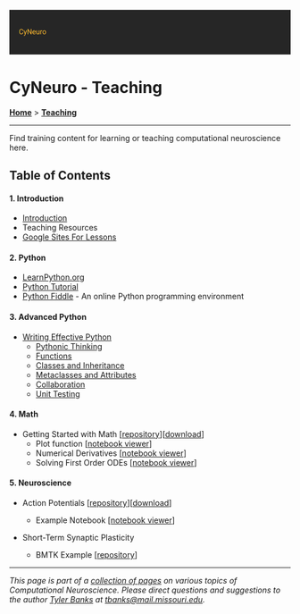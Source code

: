 ![](/images/cyneurologo2.png)

# CyNeuro - Teaching


[**Home**](/) > [**Teaching**](./)

---

Find training content for learning or teaching computational neuroscience here.

## Table of Contents

#### 1. Introduction

* [Introduction](/research/introduction)
* Teaching Resources
* [Google Sites For Lessons](/outreach/googlesites)

#### 2. Python
* [LearnPython.org](https://www.learnpython.org/)
* [Python Tutorial](https://docs.python.org/3/tutorial/)
* [Python Fiddle](http://pythonfiddle.com/) - An online Python programming environment

#### 3. Advanced Python

* [Writing Effective Python](effective-python)
  * [Pythonic Thinking](https://nbviewer.jupyter.org/github/tjbanks/python-datasci/blob/master/Effective%20Python/Ch1-Pythonic-Thinking.ipynb)
  * [Functions](https://nbviewer.jupyter.org/github/tjbanks/python-datasci/blob/master/Effective%20Python/Ch2-Functions.ipynb)
  * [Classes and Inheritance](https://nbviewer.jupyter.org/github/tjbanks/python-datasci/blob/master/Effective%20Python/Ch3-Classes-and-Inheritance.ipynb)
  * [Metaclasses and Attributes](https://nbviewer.jupyter.org/github/tjbanks/python-datasci/blob/master/Effective%20Python/Ch4-Metaclasses-and-Attributes.ipynb)
  * [Collaboration](https://nbviewer.jupyter.org/github/tjbanks/python-datasci/blob/master/Effective%20Python/Ch7-Collaboration.ipynb)
  * [Unit Testing](https://nbviewer.jupyter.org/github/tjbanks/python-datasci/blob/master/Effective%20Python/Ch8-Production.ipynb)

#### 4. Math

* Getting Started with Math [[repository](https://github.com/chenziao/Computational-Neuroscience-Tutorials)][[download](https://github.com/chenziao/Computational-Neuroscience-Tutorials/archive/master.zip)]
  * Plot function [[notebook viewer](https://nbviewer.jupyter.org/github/chenziao/Computational-Neuroscience-Tutorials/blob/master/Getting%20Started%20with%20Math/1_Plot_function.ipynb)]
  * Numerical Derivatives [[notebook viewer](https://nbviewer.jupyter.org/github/chenziao/Computational-Neuroscience-Tutorials/blob/master/Getting%20Started%20with%20Math/2_Numerical%20derivative.ipynb)]
  * Solving First Order ODEs [[notebook viewer](https://nbviewer.jupyter.org/github/chenziao/Computational-Neuroscience-Tutorials/blob/master/Getting%20Started%20with%20Math/3_Solve%20first%20order%20ODE.ipynb)]

#### 5. Neuroscience

* Action Potentials [[repository](https://github.com/chenziao/Computational-Neuroscience-Tutorials)][[download](https://github.com/chenziao/Computational-Neuroscience-Tutorials/archive/master.zip)]
  * Example Notebook [[notebook viewer](https://nbviewer.jupyter.org/github/chenziao/Computational-Neuroscience-Tutorials/blob/master/ActionPotentialTutorial/ActionPotential_HHCell.ipynb)]

* Short-Term Synaptic Plasticity
  * BMTK Example [[repository](https://github.com/tjbanks/synaptic_plasticity)]


---
*This page is part of a [collection of pages](/) on various topics of Computational Neuroscience. Please direct questions and suggestions to the author [Tyler Banks](https://tylerbanks.net) at [tbanks@mail.missouri.edu](mailto:tbanks@mail.missouri.edu).*
